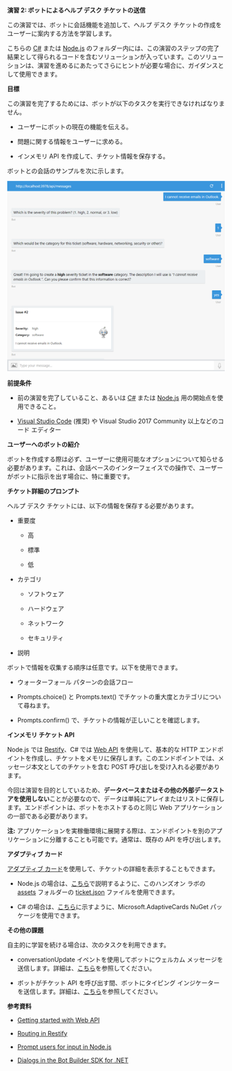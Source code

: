 **演習 2: ボットによるヘルプ デスク チケットの送信**

この演習では、ボットに会話機能を追加して、ヘルプ デスク
チケットの作成をユーザーに案内する方法を学習します。

こちらの
[C\#](https://github.com/GeekTrainer/help-desk-bot-lab/blob/develop/CSharp/exercise2-TicketSubmissionDialog)
または
[Node.js](https://github.com/GeekTrainer/help-desk-bot-lab/blob/develop/Node/exercise2-TicketSubmissionDialog)
のフォルダー内には、この演習のステップの完了結果として得られるコードを含むソリューションが入っています。このソリューションは、演習を進めるにあたってさらにヒントが必要な場合に、ガイダンスとして使用できます。

**目標**

この演習を完了するためには、ボットが以下のタスクを実行できなければなりません。

-   ユーザーにボットの現在の機能を伝える。

-   問題に関する情報をユーザーに求める。

-   インメモリ API を作成して、チケット情報を保存する。

ボットとの会話のサンプルを次に示します。

![](media/bf7e1ba750417a14d01b30f4c3ae7abc.png)

**前提条件**

-   前の演習を完了していること、あるいは
    [C\#](https://github.com/GeekTrainer/help-desk-bot-lab/blob/develop/CSharp/exercise1-EchoBot)
    または
    [Node.js](https://github.com/GeekTrainer/help-desk-bot-lab/blob/develop/Node/exercise1-EchoBot)
    用の開始点を使用できること。

-   [Visual Studio Code](https://code.visualstudio.com/download) (推奨) や
    Visual Studio 2017 Community 以上などのコード エディター

**ユーザーへのボットの紹介**

ボットを作成する際は必ず、ユーザーに使用可能なオプションについて知らせる必要があります。これは、会話ベースのインターフェイスでの操作で、ユーザーがボットに指示を出す場合に、特に重要です。

**チケット詳細のプロンプト**

ヘルプ デスク チケットには、以下の情報を保存する必要があります。

-   重要度

    -   高

    -   標準

    -   低

-   カテゴリ

    -   ソフトウェア

    -   ハードウェア

    -   ネットワーク

    -   セキュリティ

-   説明

ボットで情報を収集する順序は任意です。以下を使用できます。

-   ウォーターフォール パターンの会話フロー

-   Prompts.choice() と Prompts.text()
    でチケットの重大度とカテゴリについて尋ねます。

-   Prompts.confirm() で、チケットの情報が正しいことを確認します。

**インメモリ チケット API**

Node.js では [Restify](http://restify.com/)、C\# では [Web
API](https://www.asp.net/web-api) を使用して、基本的な HTTP
エンドポイントを作成し、チケットをメモリに保存します。このエンドポイントでは、メッセージ本文としてのチケットを含む
POST 呼び出しを受け入れる必要があります。

今回は演習を目的としているため、**データベースまたはその他の外部データストアを使用しない**ことが必要なので、データは単純にアレイまたはリストに保存します。エンドポイントは、ボットをホストするのと同じ
Web アプリケーションの一部である必要があります。

**注:**
アプリケーションを実稼働環境に展開する際は、エンドポイントを別のアプリケーションに分離することも可能です。通常は、既存の
API を呼び出します。

**アダプティブ カード**

[アダプティブ
カード](http://adaptivecards.io/)を使用して、チケットの詳細を表示することもできます。

-   Node.js
    の場合は、[こちら](https://docs.microsoft.com/en-us/bot-framework/rest-api/bot-framework-rest-connector-add-rich-cards#adaptive-card)で説明するように、このハンズオン
    ラボの
    [assets](https://github.com/GeekTrainer/help-desk-bot-lab/blob/develop/assets)
    フォルダーの
    [ticket.json](https://github.com/GeekTrainer/help-desk-bot-lab/blob/develop/assets/exercise2-TicketSubmissionDialog/ticket.json)
    ファイルを使用できます。

-   C\#
    の場合は、[こちら](https://docs.microsoft.com/en-us/bot-framework/dotnet/bot-builder-dotnet-add-rich-card-attachments#a-idadaptive-carda-add-an-adaptive-card-to-a-message)に示すように、Microsoft.AdaptiveCards
    NuGet パッケージを使用できます。

**その他の課題**

自主的に学習を続ける場合は、次のタスクを利用できます。

-   conversationUpdate イベントを使用してボットにウェルカム
    メッセージを送信します。詳細は、[こちら](https://docs.microsoft.com/en-us/bot-framework/nodejs/bot-builder-nodejs-handle-conversation-events#greet-a-user-on-conversation-join)を参照してください。

-   ボットがチケット API を呼び出す間、ボットにタイピング
    インジケーターを送信します。詳細は、[こちら](https://docs.microsoft.com/en-us/bot-framework/nodejs/bot-builder-nodejs-send-typing-indicator)を参照してください。

**参考資料**

-   [Getting started with Web
    API](https://docs.microsoft.com/en-us/aspnet/web-api/overview/getting-started-with-aspnet-web-api/tutorial-your-first-web-api)

-   [Routing in Restify](http://restify.com/#common-handlers-serveruse)

-   [Prompt users for input in
    Node.js](https://docs.microsoft.com/en-us/bot-framework/nodejs/bot-builder-nodejs-dialog-prompt)

-   [Dialogs in the Bot Builder SDK for
    .NET](https://docs.microsoft.com/en-us/bot-framework/dotnet/bot-builder-dotnet-dialogs)

